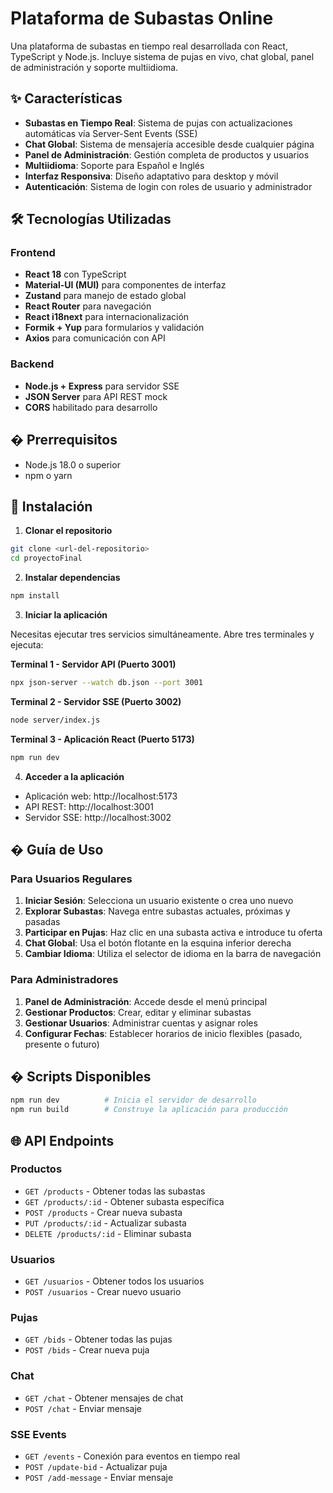 # Plataforma de Subastas Online

Una plataforma de subastas en tiempo real desarrollada con React, TypeScript y Node.js. Incluye sistema de pujas en vivo, chat global, panel de administración y soporte multiidioma.

## ✨ Características

- **Subastas en Tiempo Real**: Sistema de pujas con actualizaciones automáticas vía Server-Sent Events (SSE)
- **Chat Global**: Sistema de mensajería accesible desde cualquier página
- **Panel de Administración**: Gestión completa de productos y usuarios
- **Multiidioma**: Soporte para Español e Inglés
- **Interfaz Responsiva**: Diseño adaptativo para desktop y móvil
- **Autenticación**: Sistema de login con roles de usuario y administrador

## 🛠️ Tecnologías Utilizadas

### Frontend
- **React 18** con TypeScript
- **Material-UI (MUI)** para componentes de interfaz
- **Zustand** para manejo de estado global
- **React Router** para navegación
- **React i18next** para internacionalización
- **Formik + Yup** para formularios y validación
- **Axios** para comunicación con API

### Backend
- **Node.js + Express** para servidor SSE
- **JSON Server** para API REST mock
- **CORS** habilitado para desarrollo

## � Prerrequisitos

- Node.js 18.0 o superior
- npm o yarn

## 🚀 Instalación

1. **Clonar el repositorio**
```bash
git clone <url-del-repositorio>
cd proyectoFinal
```

2. **Instalar dependencias**
```bash
npm install
```

3. **Iniciar la aplicación**

Necesitas ejecutar tres servicios simultáneamente. Abre tres terminales y ejecuta:

**Terminal 1 - Servidor API (Puerto 3001)**
```bash
npx json-server --watch db.json --port 3001
```

**Terminal 2 - Servidor SSE (Puerto 3002)**
```bash
node server/index.js
```

**Terminal 3 - Aplicación React (Puerto 5173)**
```bash
npm run dev
```

4. **Acceder a la aplicación**
- Aplicación web: http://localhost:5173
- API REST: http://localhost:3001
- Servidor SSE: http://localhost:3002

## � Guía de Uso

### Para Usuarios Regulares

1. **Iniciar Sesión**: Selecciona un usuario existente o crea uno nuevo
2. **Explorar Subastas**: Navega entre subastas actuales, próximas y pasadas
3. **Participar en Pujas**: Haz clic en una subasta activa e introduce tu oferta
4. **Chat Global**: Usa el botón flotante en la esquina inferior derecha
5. **Cambiar Idioma**: Utiliza el selector de idioma en la barra de navegación

### Para Administradores

1. **Panel de Administración**: Accede desde el menú principal
2. **Gestionar Productos**: Crear, editar y eliminar subastas
3. **Gestionar Usuarios**: Administrar cuentas y asignar roles
4. **Configurar Fechas**: Establecer horarios de inicio flexibles (pasado, presente o futuro)

## � Scripts Disponibles

```bash
npm run dev          # Inicia el servidor de desarrollo
npm run build        # Construye la aplicación para producción
```

## 🌐 API Endpoints

### Productos
- `GET /products` - Obtener todas las subastas
- `GET /products/:id` - Obtener subasta específica
- `POST /products` - Crear nueva subasta
- `PUT /products/:id` - Actualizar subasta
- `DELETE /products/:id` - Eliminar subasta

### Usuarios
- `GET /usuarios` - Obtener todos los usuarios
- `POST /usuarios` - Crear nuevo usuario

### Pujas
- `GET /bids` - Obtener todas las pujas
- `POST /bids` - Crear nueva puja

### Chat
- `GET /chat` - Obtener mensajes de chat
- `POST /chat` - Enviar mensaje

### SSE Events
- `GET /events` - Conexión para eventos en tiempo real
- `POST /update-bid` - Actualizar puja
- `POST /add-message` - Enviar mensaje


